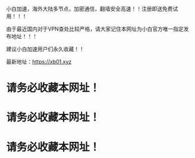 小白加速，海外大陆多节点，加密通信，翻墙安全高速！！注册即送免费试用！！！


由于最近国内对于VPN查处比较严格，请大家记住本网址为小白官方唯一指定发布地址！！！


建议小白加速用户们永久收藏！！


最新地址：https://xb01.xyz


# 请务必收藏本网址！
# 请务必收藏本网址！
# 请务必收藏本网址！
